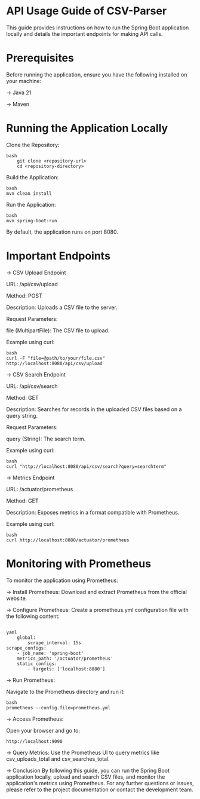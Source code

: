 # API Usage Guide of CSV-Parser
This guide provides instructions on how to run the Spring Boot application locally and details the important endpoints for making API calls.
# Prerequisites
Before running the application, ensure you have the following installed on your machine:

-> Java 21

-> Maven

# Running the Application Locally
Clone the Repository:
```
bash
    git clone <repository-url>
    cd <repository-directory>
```

Build the Application:
```
bash
mvn clean install
```

Run the Application:
```
bash
mvn spring-boot:run
```
By default, the application runs on port 8080.

# Important Endpoints
-> CSV Upload Endpoint

URL: /api/csv/upload

Method: POST

Description: Uploads a CSV file to the server. 

Request Parameters:

file (MultipartFile): The CSV file to upload.

Example using curl:
```
bash
curl -F "file=@path/to/your/file.csv" http://localhost:8080/api/csv/upload
```

-> CSV Search Endpoint

URL: /api/csv/search

Method: GET

Description: Searches for records in the uploaded CSV files based on a query string.

Request Parameters:

query (String): The search term.

Example using curl:
```
bash
curl "http://localhost:8080/api/csv/search?query=searchterm"
```

-> Metrics Endpoint

URL: /actuator/prometheus

Method: GET

Description: Exposes metrics in a format compatible with Prometheus.

Example using curl:
```
bash
curl http://localhost:8080/actuator/prometheus
```

# Monitoring with Prometheus
To monitor the application using Prometheus:

-> Install Prometheus:
Download and extract Prometheus from the official website.

-> Configure Prometheus:
Create a prometheus.yml configuration file with the following content:
```

yaml
    global:
        scrape_interval: 15s
scrape_configs:
    - job_name: 'spring-boot'
    metrics_path: '/actuator/prometheus'
    static_configs:
        - targets: ['localhost:8080']
```

-> Run Prometheus: 

Navigate to the Prometheus directory and run it:
```
bash
prometheus --config.file=prometheus.yml
```

-> Access Prometheus:

Open your browser and go to:
```
http://localhost:9090
```

-> Query Metrics:
Use the Prometheus UI to query metrics like csv_uploads_total and csv_searches_total.

-> Conclusion
By following this guide, you can run the Spring Boot application locally, upload and search CSV files, and monitor the application's metrics using Prometheus. For any further questions or issues, please refer to the project documentation or contact the development team.